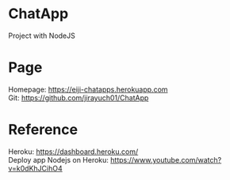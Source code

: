 # ChatApp
Project with NodeJS

# Page
Homepage: https://eiji-chatapps.herokuapp.com <br>
Git: https://github.com/jirayuch01/ChatApp   

# Reference
Heroku: https://dashboard.heroku.com/ <br>
Deploy app Nodejs on Heroku: https://www.youtube.com/watch?v=k0dKhJCihO4